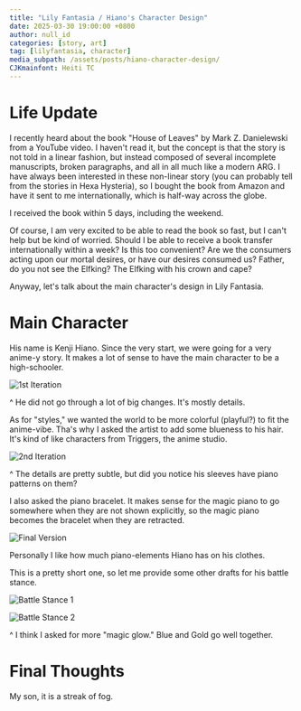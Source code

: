```yaml
---
title: "Lily Fantasia / Hiano's Character Design"
date: 2025-03-30 19:00:00 +0800
author: null_id
categories: [story, art]
tag: [lilyfantasia, character]
media_subpath: /assets/posts/hiano-character-design/
CJKmainfont: Heiti TC
---
```


# Life Update
I recently heard about the book "House of Leaves" by Mark Z. Danielewski from a YouTube video. I haven't read it, but the concept is that the story is not told in a linear fashion, but instead composed of several incomplete manuscripts, broken paragraphs, and all in all much like a modern ARG. I have always been interested in these non-linear story (you can probably tell from the stories in Hexa Hysteria), so I bought the book from Amazon and have it sent to me internationally, which is half-way across the globe.

I received the book within 5 days, including the weekend.

Of course, I am very excited to be able to read the book so fast, but I can't help but be kind of worried. Should I be able to receive a book transfer internationally within a week? Is this too convenient? Are we the consumers acting upon our mortal desires, or have our desires consumed us? Father, do you not see the Elfking? The Elfking with his crown and cape?

Anyway, let's talk about the main character's design in Lily Fantasia.

# Main Character
His name is Kenji Hiano. Since the very start, we were going for a very anime-y story. It makes a lot of sense to have the main character to be a high-schooler.

![1st Iteration](1.png)

^ He did not go through a lot of big changes. It's mostly details.

As for "styles," we wanted the world to be more colorful (playful?) to fit the anime-vibe. Tha's why I asked the artist to add some blueness to his hair. It's kind of like characters from Triggers, the anime studio.

![2nd Iteration](2.png)

^ The details are pretty subtle, but did you notice his sleeves have piano patterns on them?

I also asked the piano bracelet. It makes sense for the magic piano to go somewhere when they are not shown explicitly, so the magic piano becomes the bracelet when they are retracted.

![Final Version](final.png)

Personally I like how much piano-elements Hiano has on his clothes.

This is a pretty short one, so let me provide some other drafts for his battle stance.

![Battle Stance 1](battle_1.jpg)

![Battle Stance 2](battle_2.jpg)

^ I think I asked for more "magic glow." Blue and Gold go well together.

# Final Thoughts
My son, it is a streak of fog.